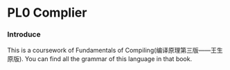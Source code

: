 # PL0 Complier
### Introduce
This is a coursework of Fundamentals of Compiling(编译原理第三版——王生原版). You can find all the grammar of this language in that book.